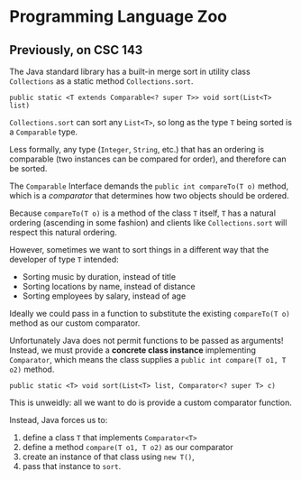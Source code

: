 # Programming Language Zoo

## Previously, on CSC 143

The Java standard library has a built-in merge sort in utility class
`Collections` as a static method `Collections.sort`.

```
public static <T extends Comparable<? super T>> void sort​(List<T> list)
```

`Collections.sort` can sort any `List<T>`,
so long as the type `T` being sorted is a `Comparable` type.

Less formally, any type (`Integer`, `String`, etc.) that has an ordering
is comparable (two instances can be compared for order),
and therefore can be sorted.

The `Comparable` Interface demands the `public int compareTo(T o)` method,
which is a *comparator* that determines how two objects should be ordered.

Because `compareTo(T o)` is a method of the class `T` itself,
`T` has a natural ordering (ascending in some fashion)
and clients like `Collections.sort` will respect this natural ordering.

However, sometimes we want to sort things in a different way
that the developer of type `T` intended:

 - Sorting music by duration, instead of title
 - Sorting locations by name, instead of distance
 - Sorting employees by salary, instead of age

Ideally we could pass in a function to substitute the existing
`compareTo(T o)` method as our custom comparator.

Unfortunately Java does not permit functions to be passed as arguments!
Instead, we must provide a **concrete class instance** implementing `Comparator`,
which means the class supplies a `public int compare(T o1, T o2)` method. 

```
public static <T> void sort​(List<T> list, Comparator<? super T> c)
```
This is unweidly: all we want to do is provide a custom comparator function.

Instead, Java forces us to:

 1. define a class `T` that implements `Comparator<T>` 
 2. define a method `compare(T o1, T o2)` as our comparator
 3. create an instance of that class using `new T()`,
 4. pass that instance to `sort`.

